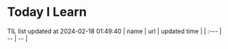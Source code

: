 # Today I Learn 
TIL list updated at 2024-02-18 01:49:40
| name | url | updated time |
| :--- | -- | -- |
